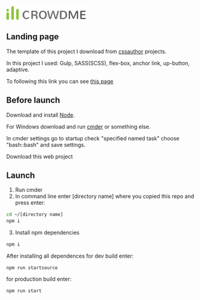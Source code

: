 <img width="211" height="36" alt="icrowdme logo" src="https://github.com/shurawi/icrowdme/blob/master/source/img/head_logo.png">

## Landing page

The template of this project I download from [cssauthor](https://cssauthor.com/icrowdme-psd-website-template/) projects.

In this project I used: Gulp, SASS(SCSS), flex-box, anchor link, up-button, adaptive.

To following this link you can see [this page](https://shurawi.github.io/icrowdme-pv/)

## Before launch
Download and install [Node](https://nodejs.org/en/).

For Windows download and run [cmder](https://cmder.net/) or something else.

In cmder settings go to startup check "specified named task" choose "bash::bash" and save settings.

Download this web project

## Launch 
1. Run cmder
2. In command line enter [directory name] where you copied this repo and press enter:
```bash
cd ~/[directory name]
npm i
```
3. Install npm dependencies 
```bash
npm i
```

After installing all dependences for dev build enter:
```bush
npm run startsource
```
for production build enter:
 ```bush
 npm run start
